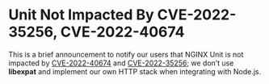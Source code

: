 # Unit Not Impacted By CVE-2022-35256, CVE-2022-40674

This is a brief announcement to notify our users that NGINX Unit is not
impacted by [CVE-2022-40674](https://nvd.nist.gov/vuln/detail/CVE-2022-40674#vulnCurrentDescriptionTitle)
and [CVE-2022-35256](https://feed.prelude.org/p/cve-2022-35256); we don’t
use **libexpat** and implement our own HTTP stack when integrating with
Node.js.
